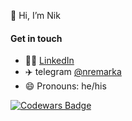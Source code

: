 👋 Hi, I’m Nik

#### Get in touch

- 🧑‍💻 [LinkedIn](https://www.linkedin.com/in/nikremark)
- ✈️ telegram [@nremarka](https://t.me/nremarka)
- 😄 Pronouns: he/his

[![Codewars Badge](https://www.codewars.com/users/nik.remarka/badges/micro)](https://www.codewars.com/users/nik.remarka)
